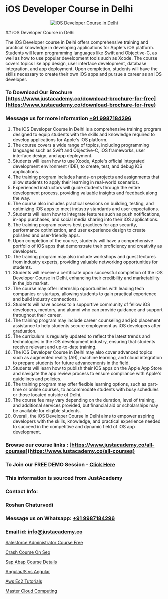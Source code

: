 # iOS Developer Course in Delhi

<p align="center">
  <a href="https://justacademy.co/course-detail/ios-training">
    <img src="https://justacademy.co/storage2/course_image/1676636008_course_image.webp" alt="iOS Developer Course in Delhi">
  </a>
</p>
## iOS Developer Course in Delhi

The iOS Developer course in Delhi offers comprehensive training and practical knowledge in developing applications for Apple's iOS platform. Students will learn programming languages like Swift and Objective-C, as well as how to use popular development tools such as Xcode. The course covers topics like app design, user interface development, database integration, and app deployment. Upon completion, students will have the skills necessary to create their own iOS apps and pursue a career as an iOS developer.
### To Download Our Brochure [https://www.justacademy.co/download-brochure-for-free](https://www.justacademy.co/download-brochure-for-free)
### Message us for more information [+91 9987184296](https://api.whatsapp.com/send?phone=919987184296)
1) The iOS Developer Course in Delhi is a comprehensive training program designed to equip students with the skills and knowledge required to develop applications for Apple's iOS platform.
2) The course covers a wide range of topics, including programming languages such as Swift and Objective-C, iOS frameworks, user interface design, and app deployment.
3) Students will learn how to use Xcode, Apple's official integrated development environment (IDE), to create, test, and debug iOS applications.
4) The training program includes hands-on projects and assignments that allow students to apply their learning in real-world scenarios.
5) Experienced instructors will guide students through the entire development process, providing valuable insights and feedback along the way.
6) The course also includes practical sessions on building, testing, and optimizing iOS apps to meet industry standards and user expectations.
7) Students will learn how to integrate features such as push notifications, in-app purchases, and social media sharing into their iOS applications.
8) The training program covers best practices for app security, performance optimization, and user experience design to create polished and user-friendly apps.
9) Upon completion of the course, students will have a comprehensive portfolio of iOS apps that demonstrate their proficiency and creativity as developers.
10) The training program may also include workshops and guest lectures from industry experts, providing valuable networking opportunities for students.
11) Students will receive a certificate upon successful completion of the iOS Developer Course in Delhi, enhancing their credibility and marketability in the job market.
12) The course may offer internship opportunities with leading tech companies or startups, allowing students to gain practical experience and build industry connections.
13) Students will have access to a supportive community of fellow iOS developers, mentors, and alumni who can provide guidance and support throughout their career.
14) The training program may include career counseling and job placement assistance to help students secure employment as iOS developers after graduation.
15) The curriculum is regularly updated to reflect the latest trends and technologies in the iOS development industry, ensuring that students receive relevant and up-to-date training.
16) The iOS Developer Course in Delhi may also cover advanced topics such as augmented reality (AR), machine learning, and cloud integration to prepare students for future advancements in the field.
17) Students will learn how to publish their iOS apps on the Apple App Store and navigate the app review process to ensure compliance with Apple's guidelines and policies.
18) The training program may offer flexible learning options, such as part-time or online courses, to accommodate students with busy schedules or those located outside of Delhi.
19) The course fee may vary depending on the duration, level of training, and additional services provided, but financial aid or scholarships may be available for eligible students.
20) Overall, the iOS Developer Course in Delhi aims to empower aspiring developers with the skills, knowledge, and practical experience needed to succeed in the competitive and dynamic field of iOS app development.

### Browse our course links : [https://www.justacademy.co/all-courses](https://www.justacademy.co/all-courses) 
### To Join our FREE DEMO Session - [Click Here](https://www.justacademy.co/register-for-course-demo)


### This information is sourced from JustAcademy
### Contact Info:
### Roshan Chaturvedi
### Message us on Whatsapp: [+91 9987184296](https://api.whatsapp.com/send?phone=919987184296)
### Email id: [info@justacademy.co](mailto:info@justacademy.co)
                
[Salesforce Administrator Course Free](https://www.linkedin.com/pulse/salesforce-administrator-course-free-justacademy-london-r48kf?trackingId=Y6BOl5VsIBGVdAYNUyGr%2BA%3D%3D&lipi=urn%3Ali%3Apage%3Ad_flagship3_company_admin%3BktV9tJs7QaWTumhj4BQ9XQ%3D%3D)

[Crash Course On Seo](https://www.linkedin.com/pulse/crash-course-seo-justacademy-sunnyvale-q8ggc?trackingId=fppWdrvdw3hBPYFFCrOKfQ%3D%3D&lipi=urn%3Ali%3Apage%3Ad_flagship3_company_admin%3Bw3FaZuhqQImafpQ55o%2FftQ%3D%3D)

[Sap Abap Course Details](https://medium.com/@kumarishimmi99/sap-abap-course-details-a69498e3e99d)

[AngularJS vs Angular](https://medium.com/@namusn/angularjs-vs-angular-a527d89fe648)

[Aws Ec2 Tutorials](https://justacademyin.github.io/justacademy/aws-ec2-tutorials)

[Master Cloud Computing](https://justacademyin.github.io/justacademy/master-cloud-computing)

